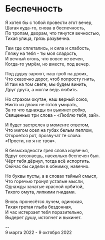 # Беспечность

Я хотел бы с тобой провести этот вечер, \
Шагая куда-то, снова в беспечность, \
По тропам, дворам, что тянутся вечностью, \
Тихая улица, грязь разувечна.

Там где сплетались, и сила и слабость, \
Гляжу на тебя - ты моя сладость, \
И вечный огонь, что вовсе не вечен, \
Когда-то умрём, но вместе, под вечер. 

Под дудку зароют, наш гроб на двоих, \
Что сказочно дорог, чтоб попросту гнить, \
И там на том свете, мы будем винить, \
Друг друга, а могли ведь любить.

Но страхом окутан, наш верный союз, \
Никто из двоих не готов умирать, \
За то что однажды он выкинет робко, \
Священных три слова - «Люблю тебя, зай».

И будет застрелен в моменте ответом, \
Что мигом осел на губах белым пеплом, \
Откроется рот, прозвучат те слова: \
«Прости, но я не твоя».

В безысходности грея слова изувечья, \
Вдруг осознаешь, насколько беспечен был. \
Чёрт тебя дёрнул, тогда всё испортить. \
Сейчас бы сидели в обнимку, навечно.

Но буквы пусты, а в словах тайный смысл, \
Что горечью тронул усталые мысли, \
Однажды зачатые красной орбитой, \
Тихого омута, липкими гнидами.

Вновь пронесётся лучем, одинокая, \
Тихая гретая глыба бездонная, \
И час истерзает тебя поразительно, \
Выдерет душу, истопчет и выкинет.

\--\
9 марта 2022 - 9 октября 2022
